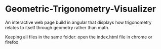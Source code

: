 # Geometric-Trigonometry-Visualizer
An interactive web page build in angular that displays how trigonometry relates to itself through geometry rather than math.

Keeping all files in the same folder: open the index.html file in chrome or firefox
